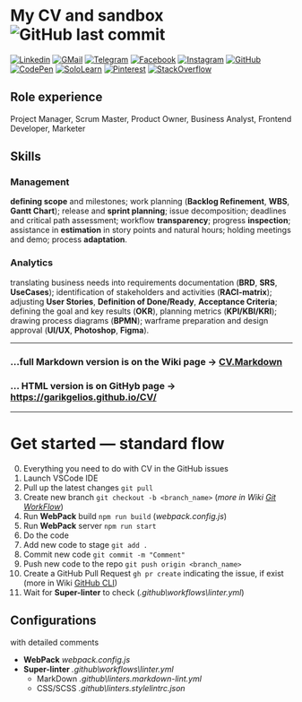 # My CV and sandbox ![GitHub last commit](https://img.shields.io/github/last-commit/GarikGelios/CV?label=updated)

<!--- Badges 4 README.md Profile https://github.com/alexandresanlim/Badges4-README.md-Profile -->

[![Linkedin](https://img.shields.io/badge/LinkedIn-0077B5?style=for-the-badge&logo=linkedin&logoColor=white)](https://www.linkedin.com/in/garik-alexeev/)
[![GMail](https://img.shields.io/badge/Gmail-D14836?style=for-the-badge&logo=gmail&logoColor=white)](mailto:garikgelios@gmail.com)
[![Telegram](https://img.shields.io/badge/Telegram-2CA5E0?style=for-the-badge&logo=telegram&logoColor=white)](https://t.me/GeliosGaar)
[![Facebook](https://img.shields.io/badge/Facebook-1877F2?style=for-the-badge&logo=facebook&logoColor=white)](https://www.facebook.com/ihar.ali/)
[![Instagram](https://img.shields.io/badge/Instagram-E4405F?style=for-the-badge&logo=instagram&logoColor=white)](https://www.instagram.com/garikgelios/)
[![GitHub](https://img.shields.io/badge/GitHub-100000?style=for-the-badge&logo=github&logoColor=white)](https://github.com/GarikGelios)
[![CodePen](https://img.shields.io/badge/Codepen-000000?style=for-the-badge&logo=codepen&logoColor=white)](https://codepen.io/GarikGelios)
[![SoloLearn](https://img.shields.io/badge/-Sololearn-3a464b?style=for-the-badge&logo=Sololearn&logoColor=white)](https://www.sololearn.com/profile/2365878)
[![Pinterest](https://img.shields.io/badge/Pinterest-%23E60023.svg?&style=for-the-badge&logo=Pinterest&logoColor=white)](https://www.pinterest.com/garikalexeev/my-illustration/)
[![StackOverflow](https://img.shields.io/badge/Stack_Overflow-FE7A16?style=for-the-badge&logo=stack-overflow&logoColor=white)](https://stackoverflow.com/users/9293108/garik-gelios)

## Role experience

Project Manager, Scrum Master, Product Owner, Business Analyst, Frontend Developer, Marketer

## Skills

### Management

**defining scope** and milestones; work planning (**Backlog Refinement**, **WBS**, **Gantt Chart**); release and **sprint planning**; issue decomposition; deadlines and critical path assessment; workflow **transparency**; progress **inspection**; assistance in **estimation** in story points and natural hours; holding meetings and demo; process **adaptation**.

### Analytics

translating business needs into requirements documentation (**BRD**, **SRS**, **UseCases**); identification of stakeholders and activities (**RACI-matrix**); adjusting **User Stories**, **Definition of Done/Ready**, **Acceptance Criteria**; defining the goal and key results (**OKR**), planning metrics (**KPI/KBI/KRI**); drawing process diagrams (**BPMN**); warframe preparation and design approval (**UI/UX**, **Photoshop**, **Figma**).

---

### ...full Markdown version is on the Wiki page → [CV.Markdown](https://github.com/GarikGelios/CV/wiki/CV.markdown)

### ... HTML version is on GitHyb page → https://garikgelios.github.io/CV/

---

# Get started — standard flow

0. Everything you need to do with CV in the  GitHub issues
1. Launch VSCode IDE
2. Pull up the latest changes `git pull`
3. Create new branch `git checkout -b <branch_name>` (_more in Wiki [Git WorkFlow](https://github.com/GarikGelios/CV/wiki/Git-WorkFlow)_)
4. Run **WebPack** build `npm run build` (_webpack.config.js_)
5. Run **WebPack** server `npm run start`
6. Do the code
7. Add new code to stage `git add .`
8. Commit new code `git commit -m "Comment"`
9. Push new code to the repo `git push origin <branch_name>`
10. Create a GitHub Pull Request `gh pr create` indicating the issue, if exist (more in Wiki [GitHub CLI](https://github.com/GarikGelios/CV/wiki/GitHub-CLI))
11. Wait for **Super-linter** to check (_.github\workflows\linter.yml_)

## Configurations

with detailed comments

* **WebPack** _webpack.config.js_
* **Super-linter** _.github\workflows\linter.yml_
  * MarkDown _.github\linters\.markdown-lint.yml_
  * CSS/SCSS _.github\linters\.stylelintrc.json_





